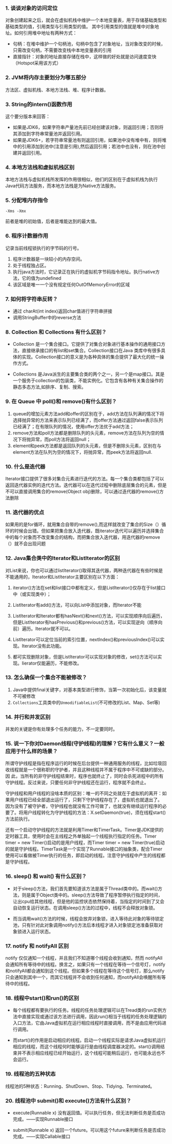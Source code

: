 ### 1. 谈谈对象的访问定位
对象创建起来之后，就会在虚拟机栈中维护一个本地变量表，用于存储基础类型和基础类型的值，引用类型与引用类型的值。
其中引用类型的值就是堆中对象地址。如何引用堆中地址有两种方式：
* 句柄：在堆中维护一个句柄池，句柄中包含了对象地址，当对象改变的时候，只需改变句柄，不需要改变栈中本地变量表的引用
* 直接指针：对象的地址直接存储在栈中，这样做的好处就是访问速度变快（Hotspot采用该方式）


### 2. JVM将内存主要划分为哪五部分
方法区、虚拟机栈、本地方法栈、堆、程序计数器。

### 3. String的intern()函数作用
这个要分版本来回答：

* 如果是JDK6，如果字符串产量池先前已经创建该对象，则返回引用；否则将其添加到字符串常量池并返回引用。
* 如果是JDK6+，若字符串常量池有则返回引用，如果池中没有堆中有，则将堆中的引用添加到池中(注意是引用),然后返回引用；若池中也没有，则在池中创建并返回引用。

### 4. 本地方法栈和虚拟机栈区别
本地方法栈与虚拟机栈所发挥的作用很相似，他们的区别在于虚拟机栈为执行Java代码方法服务，而本地方法栈是为Native方法服务。

### 5. 分配堆内存指令
```
-Xms -Xmx
```
前者是堆的初始值，后者是堆能达到的最大值。
### 6. 程序计数器作用
记录当前线程锁执行的字节码的行号。
1. 程序计数器是一块较小的内存空间。
2. 处于线程独占区。
3. 执行java方法时，它记录正在执行的虚拟机字节码指令地址。执行native方法，它的值为undefined
4. 该区域是唯一一个没有规定任何OutOfMemoryError的区域


### 7. 如何将字符串反转？

* 通过 charAt(int index)返回char值进行字符串拼接
* 调用StringBuffer中的reverse方法


### 8. Collection 和 Collections 有什么区别？

* Collection 是一个集合接口。它提供了对集合对象进行基本操作的通用接口方法，直接继承接口的有list和set集合。Collection接口在Java 类库中有很多具体的实现。Collection接口的意义是为各种具体的集合提供了最大化的统一操作方式。

* Collections 是Java派生的主要集合类的两个之一，另一个是map接口。其是一个服务于collection的包装类，不能实例化。它包含有各种有关集合操作的静态多态方法,如排序、复制、搜索。

### 9. 在 Queue 中 poll()和 remove()有什么区别？
1. queue的增加元素方法add和offer的区别在于，add方法在队列满的情况下将选择抛异常的方法来表示队列已经满了，而offer方法通过返回false表示队列已经满了；在有限队列的情况，使用offer方法优于add方法；
2. remove方法和poll方法都是删除队列的头元素，remove方法在队列为空的情况下将抛异常，而poll方法将返回null；
3. element和peek方法都是返回队列的头元素，但是不删除头元素，区别在与element方法在队列为空的情况下，将抛异常，而peek方法将返回null.


### 10. 什么是迭代器

Iterator接口提供了很多对集合元素进行迭代的方法。每一个集合类都包括了可以返回迭代器实例的迭代方法。迭代器可以在迭代过程中删除底层集合的元素，但是不可以直接调用集合的remove(Object obj)删除，可以通过迭代器的remove()方法删除

### 11. 迭代器的优点

如果用的是for循环，就用集合自带的remove(),而这样就改变了集合的Size（）循环的时候会出错。但如果把集合放入迭代器，既iterator迭代可以遍历并选择集合中的每个对象而不改变集合的结构，而把集合放入迭代器，用迭代器的remove（）就不会出现问题

### 12. Java集合类中的Iterator和ListIterator的区别

对List来说，你也可以通过listIterator()取得其迭代器，两种迭代器在有些时候是不能通用的，Iterator和ListIterator主要区别在以下方面：
1. iterator()方法在set和list接口中都有定义，但是ListIterator()仅存在于list接口中（或实现类中）；

2. ListIterator有add()方法，可以向List中添加对象，而Iterator不能

3. ListIterator和Iterator都有hasNext()和next()方法，可以实现顺序向后遍历，但是ListIterator有hasPrevious()和previous()方法，可以实现逆向（顺序向前）遍历。Iterator就不可以。

4. ListIterator可以定位当前的索引位置，nextIndex()和previousIndex()可以实现。Iterator没有此功能。

5. 都可实现删除对象，但是ListIterator可以实现对象的修改，set()方法可以实现。Iierator仅能遍历，不能修改。　　


### 13. 怎么确保一个集合不能被修改？
1. Java中提供final关键字，对基本类型进行修饰，当第一次初始化后，该变量就不可被修改
2. `Collections`工具类中的`UnmodifiableList`(不可修改的List、Map、Set等)


### 14. 并行和并发区别

并发的关键是你有处理多个任务的能力，不一定要同时。  

### 15. 说一下你对Daemon线程(守护线程)的理解？它有什么意义？一般应用于什么样的场景？


所谓守护线程是指在程序运行的时候在后台提供一种通用服务的线程，比如垃圾回收线程就是一个很称职的守护者，并且这种线程并不属于程序中不可或缺的部分。因 此，当所有的非守护线程结束时，程序也就终止了，同时会杀死进程中的所有守护线程。反过来说，只要任何非守护线程还在运行，程序就不会终止。

守护线程和用户线程的没啥本质的区别：唯一的不同之处就在于虚拟机的离开：如果用户线程已经全部退出运行了，只剩下守护线程存在了，虚拟机也就退出了。 因为没有了被守护者，守护线程也就没有工作可做了，也就没有继续运行程序的必要了。将用户线程转化为守护线程的方法：X.setDaemon(true)，须在线程start()方法前执行。

还有一个启动守护线程的方法就是利用Timer和TimerTask。Timer是JDK提供的定时器工具，使用时会在主线程之外单独起一个线程执行指定的任务。Timer timer = new Timer()启动的是用户线程，而Timer timer = new Timer(true)启动的就是守护线程。TimerTask是一个实现了Runnable接口的抽象类，配合Timer使用可以看做被Timer执行的任务，即启动的线程。注意守护线程中产生的线程都是守护线程。


### 16. sleep() 和 wait() 有什么区别？

* 对于sleep()方法，我们首先要知道该方法是属于Thread类中的。而wait()方法，则是属于Object类中的。sleep()方法导致了程序暂停执行指定的时间，让出cpu给其他线程，但是他的监控状态依然保持着，当指定的时间到了又会自动恢复运行状态。在调用sleep()方法的过程中，线程不会释放对象锁。

* 而当调用wait()方法的时候，线程会放弃对象锁，进入等待此对象的等待锁定池，只有针对此对象调用notify()方法后本线程才进入对象锁定池准备获取对象锁进入运行状态。



### 17. notify 和 notifyAll 区别

notify 仅仅通知一个线程，并且我们不知道哪个线程会收到通知，然而 notifyAll 会通知所有等待中的线程。换言之，如果只有一个线程在等待一个信号灯，notify和notifyAll都会通知到这个线程。但如果多个线程在等待这个信号灯，那么notify只会通知到其中一个，而其它线程并不会收到任何通知，而notifyAll会唤醒所有等待中的线程。


### 18. 线程中start()和run()的区别
* 每个线程都有要执行的任务。线程的任务处理逻辑可以在Tread类的run实例方法中直接实现或通过该方法进行调用，因此run()相当于线程的任务处理逻辑的入口方法，它由Java虚拟机在运行相应线程时直接调用，而不是由应用代码进行调用。

* 而start()的作用是启动相应的线程。启动一个线程实际是请求Java虚拟机运行相应的线程，而这个线程何时能够运行是由线程调度器决定的。start()调用结束并不表示相应线程已经开始运行，这个线程可能稍后运行，也可能永远也不会运行。


### 19. 线程池的五种状态
线程池的5种状态：Running、ShutDown、Stop、Tidying、Terminated。

### 20. 线程池中 submit()和 execute()方法有什么区别？
* execute(Runnable x) 没有返回值。可以执行任务，但无法判断任务是否成功完成。——实现Runnable接口

* submit(Runnable x) 返回一个future。可以用这个future来判断任务是否成功完成。——实现Callable接口

